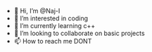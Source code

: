 - 👋 Hi, I’m @Naj-I
- 👀 I’m interested in coding
- 🌱 I’m currently learning c++
- 💞️ I’m looking to collaborate on basic projects
- 📫 How to reach me DONT

<!---
Naj-I/Naj-I is a ✨ special ✨ repository because its `README.md` (this file) appears on your GitHub profile.
You can click the Preview link to take a look at your changes.
--->
